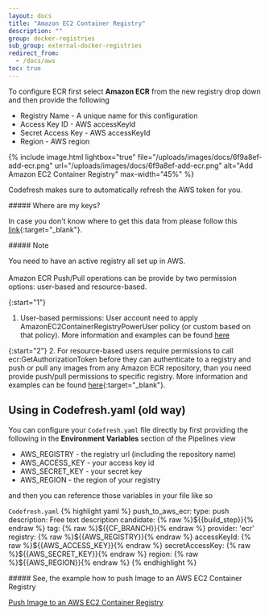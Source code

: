 ```yaml
---
layout: docs
title: "Amazon EC2 Container Registry"
description: ""
group: docker-registries
sub_group: external-docker-registries
redirect_from:
  - /docs/aws
toc: true
---
```

To configure ECR first select **Amazon ECR** from the new registry drop down
and then provide the following

* Registry Name - A unique name for this configuration
* Access Key ID - AWS accessKeyId
* Secret Access Key - AWS accessKeyId
* Region - AWS region

{% include image.html lightbox="true" file="/uploads/images/docs/6f9a8ef-add-ecr.png" url="/uploads/images/docs/6f9a8ef-add-ecr.png" alt="Add Amazon EC2 Container Registry" max-width="45%" %}

Codefresh makes sure to automatically refresh the AWS token for you.

<div class="bd-callout bd-callout-info" markdown="1">
##### Where are my keys?

In case you don't know where to get this data from please follow this [link](http://docs.aws.amazon.com/general/latest/gr/aws-sec-cred-types.html#access-keys-and-secret-access-keys){:target="_blank"}.
</div>

<div class="bd-callout bd-callout-warning" markdown="1">
##### Note

You need to have an active registry all set up in AWS.<br /><br />
Amazon ECR Push/Pull operations can be provide by two permission options: user-based and resource-based.

{:start="1"}
1. User-based permissions: User account need to apply AmazonEC2ContainerRegistryPowerUser policy (or custom based on that policy).
More information and examples can be found [here](http://docs.aws.amazon.com/AmazonECR/latest/userguide/ecr_managed_policies.html)

{:start="2"}
2. For resource-based users require permissions to call ecr:GetAuthorizationToken before they can authenticate to a registry and push or pull any images from any Amazon ECR repository, than you need provide push/pull permissions to specific registry. More information and examples can be found [here](http://docs.aws.amazon.com/AmazonECR/latest/userguide/RepositoryPolicies.html){:target="_blank"}.
</div>

## Using in Codefresh.yaml (old way)
You can configure your `Codefresh.yaml` file directly by first providing
the following in the **Environment Variables** section of the Pipelines view

* AWS_REGISTRY - the registry url (including the repository name)
* AWS_ACCESS_KEY - your access key id
* AWS_SECRET_KEY - your secret key
* AWS_REGION - the region of your registry

and then you can reference those variables in your file like so

  `Codefresh.yaml`
{% highlight yaml %}
push_to_aws_ecr:
  type: push
  description: Free text description
  candidate: {% raw %}${{build_step}}{% endraw %}
  tag: {% raw %}${{CF_BRANCH}}{% endraw %}
  provider: 'ecr'
  registry: {% raw %}${{AWS_REGISTRY}}{% endraw %}
  accessKeyId: {% raw %}${{AWS_ACCESS_KEY}}{% endraw %}
  secretAccessKey: {% raw %}${{AWS_SECRET_KEY}}{% endraw %}
  region: {% raw %}${{AWS_REGION}}{% endraw %}
{% endhighlight %}

<div class="bd-callout bd-callout-warning" markdown="1">
##### See, the example how to push Image to an AWS EC2 Container Registry

[Push Image to an AWS EC2 Container Registry](doc:push-image-to-an-aws-ec2-container-registry)
</div>
